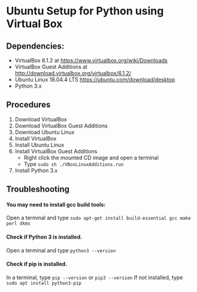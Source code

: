 # Ubuntu Setup for Python using Virtual Box

## Dependencies:
* VirtualBox 6.1.2 at https://www.virtualbox.org/wiki/Downloads
* VirtualBox Guest Additions at http://download.virtualbox.org/virtualbox/6.1.2/
* Ubuntu Linux 18.04.4 LTS https://ubuntu.com/download/desktop
* Python 3.x

## Procedures
1. Download VirtualBox
2. Download VirtualBox Guest Additions
3. Download Ubuntu Linux
4. Install VirtualBox
5. Install Ubuntu Linux
6. Install VirtualBox Guest Additions
    * Right click the mounted CD image and open a terminal
    * Type `sudo sh ./VBoxLinuxAdditions.run`
7. Install Python 3.x

## Troubleshooting
#### You may need to install gcc build tools:
Open a terminal and type `sudo apt-get install build-essential gcc make perl dkms`

#### Check if Python 3 is installed.
Open a terminal and type `python3 --version`

#### Check if pip is installed.
In a terminal, type `pip --version` or `pip3 --version`
If not installed, type `sudo apt install python3-pip`

